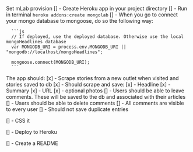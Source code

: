 Set mLab provision
[] - Create Heroku app in your project directory
[] - Run in terminal `heroku addons:create mongolab`
[] - When you go to connect your mongo database to mongoose, do so the following way: 

      ```js
      // If deployed, use the deployed database. Otherwise use the local mongoHeadlines database
      var MONGODB_URI = process.env.MONGODB_URI || "mongodb://localhost/mongoHeadlines";

      mongoose.connect(MONGODB_URI);
      ```

The app should:
[x] - Scrape stories from a new outlet when visited and stories saved to db
[x] - Should scrape and save:
  [x] - Headline
  [x] - Summary
  [x] - URL
  [x] - optional photos
[] - Users should be able to leave comments.  These will be saved to the db and associated with their articles
[] - Users should be able to delete comments
[] - All comments are visible to every user
[] - Should not save duplicate entries

[] - CSS it

[] - Deploy to Heroku

[] - Create a README

